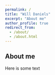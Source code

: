 ```yaml
---
permalink: /
title: "Will Daniels"
excerpt: "About me"
author_profile: true
redirect_from: 
  - /about/
  - /about.html
---
```



About me
------
Here is some text